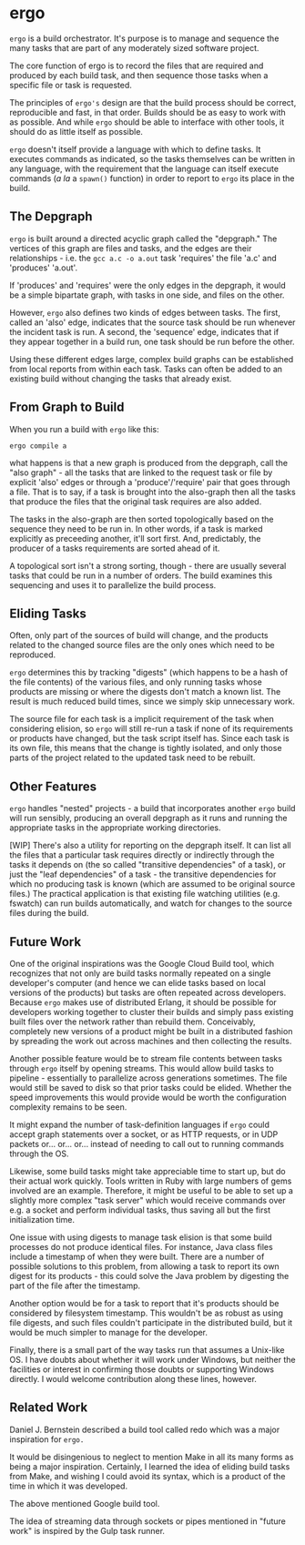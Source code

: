 # ergo

`ergo` is a build orchestrator. It's purpose is to manage and sequence the many
tasks that are part of any moderately sized software project.

The core function of ergo is to record the files that are required and produced
by each build task, and then sequence those tasks when a specific file or task
is requested.

The principles of `ergo's` design are that the build process should be correct,
reproducible and fast, in that order. Builds should be as easy to work with as
possible. And while `ergo` should be able to interface with other tools, it
should do as little itself as possible.

`ergo` doesn't itself provide a language with which to define tasks. It
executes commands as indicated, so the tasks themselves can be written in any
language, with the requirement that the language can itself execute commands
(_a la_ a `spawn()` function) in order to report to `ergo` its place in the
build.

## The Depgraph

`ergo` is built around a directed acyclic graph called the "depgraph." The
vertices of this graph are files and tasks, and the edges are their
relationships - i.e. the `gcc a.c -o a.out` task 'requires' the file 'a.c' and
'produces' 'a.out'.

If 'produces' and 'requires' were the only edges in the depgraph, it would be a
simple bipartate graph, with tasks in one side, and files on the other.

However, `ergo` also defines two kinds of edges between tasks. The first,
called an 'also' edge, indicates that the source task should be run whenever
the incident task is run. A second, the 'sequence' edge, indicates that if they
appear together in a build run, one task should be run before the other.

Using these different edges large, complex build graphs can be established from
local reports from within each task. Tasks can often be added to an existing
build without changing the tasks that already exist.

## From Graph to Build

When you run a build with `ergo` like this:

```
ergo compile a
```

what happens is that a new graph is produced from the depgraph, call the "also
graph" - all the tasks that are linked to the request task or file by explicit
'also' edges or through a 'produce'/'require' pair that goes through a file.
That is to say, if a task is brought into the also-graph then all the tasks
that produce the files that the original task requires are also added.

The tasks in the also-graph are then sorted topologically based on the sequence
they need to be run in. In other words, if a task is marked explicitly as
preceeding another, it'll sort first. And, predictably, the producer of a tasks
requirements are sorted ahead of it.

A topological sort isn't a strong sorting, though - there are usually several
tasks that could be run in a number of orders. The build examines this
sequencing and uses it to parallelize the build process.

## Eliding Tasks

Often, only part of the sources of build will change, and the products related
to the changed source files are the only ones which need to be reproduced.

`ergo` determines this by tracking "digests" (which happens to be a hash of the 
file contents) of the various files, and only running tasks whose products are 
missing or where the digests don't match a known list. The result is much 
reduced build times, since we simply skip unnecessary work.

The source file for each task is a implicit requirement of the task when
considering elision, so `ergo` will still re-run a task if none of its
requirements or products have changed, but the task script itself has. Since
each task is its own file, this means that the change is tightly isolated, and
only those parts of the project related to the updated task need to be rebuilt.

## Other Features

`ergo` handles "nested" projects - a build that incorporates another `ergo`
build will run sensibly, producing an overall depgraph as it runs and running
the appropriate tasks in the appropriate working directories.

[WIP] There's also a utility for reporting on the depgraph itself. It can list
all the files that a particular task requires directly or indirectly through
the tasks it depends on (the so called "transitive dependencies" of a task), or
just the "leaf dependencies" of a task - the transitive dependencies for which
no producing task is known (which are assumed to be original source files.) The
practical application is that existing file watching utilities (e.g. fswatch)
can run builds automatically, and watch for changes to the source files during
the build.

## Future Work

One of the original inspirations was the Google Cloud Build tool, which
recognizes that not only are build tasks normally repeated on a single
developer's computer (and hence we can elide tasks based on local versions of
the products) but tasks are often repeated across developers. Because `ergo`
makes use of distributed Erlang, it should be possible for developers working
together to cluster their builds and simply pass existing built files over the
network rather than rebuild them. Conceivably, completely new versions of a
product might be built in a distributed fashion by spreading the work out
across machines and then collecting the results.

Another possible feature would be to stream file contents between tasks through
`ergo` itself by opening streams. This would allow build tasks to pipeline -
essentially to parallelize across generations sometimes. The file would still
be saved to disk so that prior tasks could be elided. Whether the speed
improvements this would provide would be worth the configuration complexity
remains to be seen.

It might expand the number of task-definition languages if `ergo` could accept
graph statements over a socket, or as HTTP requests, or in UDP packets or...
or... or... instead of needing to call out to running commands through the OS.

Likewise, some build tasks might take appreciable time to start up, but do
their actual work quickly. Tools written in Ruby with large numbers of gems
involved are an example. Therefore, it might be useful to be able to set up a
slightly more complex "task server" which would receive commands over e.g. a
socket and perform individual tasks, thus saving all but the first
initialization time.

One issue with using digests to manage task elision is that some build
processes do not produce identical files. For instance, Java class files
include a timestamp of when they were built. There are a number of possible
solutions to this problem, from allowing a task to report its own digest for
its products - this could solve the Java problem by digesting the part of the
file after the timestamp.

Another option would be for a task to report that it's products should be
considered by filesystem timestamp. This wouldn't be as robust as using file
digests, and such files couldn't participate in the distributed build, but it
would be much simpler to manage for the developer.

Finally, there is a small part of the way tasks run that assumes a Unix-like 
OS. I have doubts about whether it will work under Windows, but neither the 
facilities or interest in confirming those doubts or supporting Windows 
directly. I would welcome contribution along these lines, however.

## Related Work

Daniel J. Bernstein described a build tool called redo which was a major
inspiration for `ergo.`

It would be disingenious to neglect to mention Make in all its many forms as
being a major inspiration. Certainly, I learned the idea of eliding build tasks
from Make, and wishing I could avoid its syntax, which is a product of the time
in which it was developed.

The above mentioned Google build tool.

The idea of streaming data through sockets or pipes mentioned in "future work"
is inspired by the Gulp task runner.
